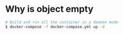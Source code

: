 # Why is object empty

```bash
# Build and run all the container in a deamon mode
$ docker-compose -f docker-compose.yml up -d
```
